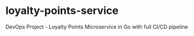 # loyalty-points-service
DevOps Project - Loyalty Points Microservice in Go with full CI/CD pipeline
